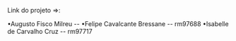 Link do projeto =>:

•Augusto Fisco Milreu -- 
•Felipe Cavalcante Bressane -- rm97688
•Isabelle de Carvalho Cruz -- rm97717
